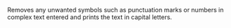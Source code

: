 Removes any unwanted symbols such as punctuation marks or numbers in complex text entered and prints the text in capital letters.
